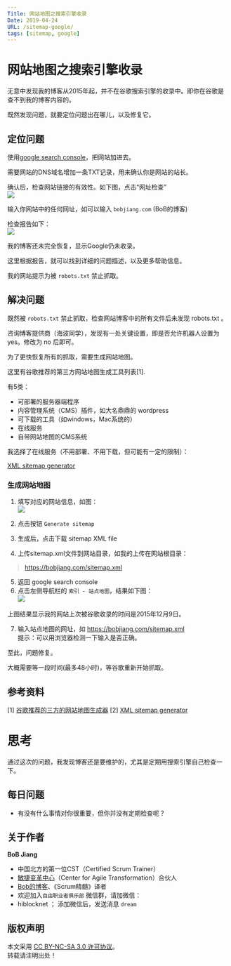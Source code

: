 ```yaml
---
Title: 网站地图之搜索引擎收录
Date: 2019-04-24
URL: /sitemap-google/ 
tags: [sitemap, google]
---
```


# 网站地图之搜索引擎收录

无意中发现我的博客从2015年起，并不在谷歌搜索引擎的收录中。即你在谷歌是查不到我的博客内容的。

既然发现问题，就要定位问题出在哪儿，以及修复它。

## 定位问题
使用[google search console](https://search.google.com/search-console)，把网站加进去。

需要网站的DNS域名增加一条TXT记录，用来确认你是网站的站长。

确认后，检查网站链接的有效性。如下图，点击“网址检查”  
![](/_image/link-inspection.png)

输入你网站中的任何网址，如可以输入 `bobjiang.com` (BoB的博客)

检查报告如下：  
![](/_image/site-report.png)

我的博客还未完全恢复，显示Google仍未收录。

这里根据报告，就可以找到详细的问题描述，以及更多帮助信息。

我的网站提示为被 `robots.txt` 禁止抓取。

## 解决问题
既然被 `robots.txt` 禁止抓取，检查网站博客中的所有文件后未发现 robots.txt 。

咨询博客提供商（海波同学），发现有一处关键设置，即是否允许机器人设置为 yes。修改为 no 后即可。

为了更快恢复所有的抓取，需要生成网站地图。

这里有谷歌推荐的第三方网站地图生成工具列表[1].

有5类：  
- 可部署的服务器端程序
- 内容管理系统（CMS）插件，如大名鼎鼎的 wordpress
- 可下载的工具（如windows，Mac系统的）
- 在线服务
- 自带网站地图的CMS系统

我选择了在线服务（不用部署、不用下载，但可能有一定的限制）：

[XML sitemap generator](http://xmlsitemapgenerator.org/)

### 生成网站地图
1. 填写对应的网站信息，如图：  
![](/_image/generate-sitemap.png)

2. 点击按钮 `Generate sitemap`
3. 生成后，点击下载 sitemap XML file
4. 上传sitemap.xml文件到网站目录，如我的上传在网站根目录：

> https://bobjiang.com/sitemap.xml

5. 返回 google search console
6. 点击左侧导航栏的 `索引 - 站点地图`，结果如下图：  
![](/_image/sitemap-google.png)

上图结果显示我的网站上次被谷歌收录的时间是2015年12月9日。

7. 输入站点地图的网址，如 https://bobjiang.com/sitemap.xml  
提示：可以用浏览器检测一下输入是否正确。

至此，问题修复。

大概需要等一段时间(最多48小时)，等谷歌重新开始抓取。

## 参考资料
[1] [谷歌推荐的三方的网站地图生成器](https://code.google.com/archive/p/sitemap-generators/wikis/SitemapGenerators.wiki) 
[2] [XML sitemap generator](http://xmlsitemapgenerator.org/)

# 思考
通过这次的问题，我发现博客还是要维护的，尤其是定期用搜索引擎自己检查一下。

## 每日问题
- 有没有什么事情对你很重要，但你并没有定期检查呢？

## 关于作者
**BoB Jiang**

- 中国北方的第一位CST（Certified Scrum Trainer）  
- [敏捷变革中心](https://www.c4at.cn/)（Center for Agile Transformation）合伙人  
- [Bob的博客](http://www.bobjiang.com)、《Scrum精髓》译者
- 欢迎加入`自由职业者俱乐部` 微信群，请加微信：
- hiblocknet  ； 添加微信后，发送消息 `dream`

## 版权声明

本文采用 [CC BY-NC-SA 3.0 许可协议](https://creativecommons.org/licenses/by-nc-sa/3.0/deed.zh)。  
转载请注明出处！
